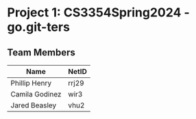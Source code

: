# Project 1: CS3354Spring2024 - go.git-ters

## Team Members

| Name             | NetID |
|------------------|-------|
| Phillip Henry    | rrj29 |
| Camila Godinez   | wir3  |
| Jared Beasley    | vhu2  |
